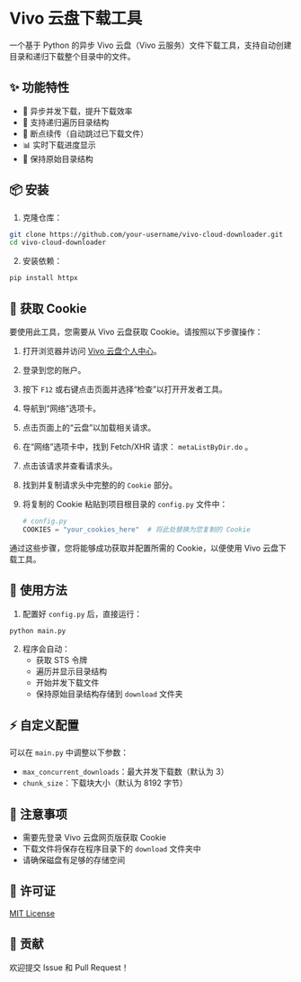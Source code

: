 # Vivo 云盘下载工具

一个基于 Python 的异步 Vivo 云盘（Vivo 云服务）文件下载工具，支持自动创建目录和递归下载整个目录中的文件。

## ✨ 功能特性

- 🚀 异步并发下载，提升下载效率
- 📁 支持递归遍历目录结构
- 🔄 断点续传（自动跳过已下载文件）
- 📊 实时下载进度显示
- 🎯 保持原始目录结构

## 📦 安装

1. 克隆仓库：

```bash
git clone https://github.com/your-username/vivo-cloud-downloader.git
cd vivo-cloud-downloader
```

2. 安装依赖：

```bash
pip install httpx
```

## 🚀 获取 Cookie

要使用此工具，您需要从 Vivo 云盘获取 Cookie。请按照以下步骤操作：

1. 打开浏览器并访问 [Vivo 云盘个人中心](https://yun.vivo.com.cn/)。
2. 登录到您的账户。
3. 按下 `F12` 或右键点击页面并选择“检查”以打开开发者工具。
4. 导航到“网络”选项卡。
5. 点击页面上的“云盘”以加载相关请求。
6. 在“网络”选项卡中，找到 Fetch/XHR 请求： `metaListByDir.do` 。
7. 点击该请求并查看请求头。
8. 找到并复制请求头中完整的的 `Cookie` 部分。
9. 将复制的 Cookie 粘贴到项目根目录的 `config.py` 文件中：

   ```python
   # config.py
   COOKIES = "your_cookies_here"  # 将此处替换为您复制的 Cookie
   ```

通过这些步骤，您将能够成功获取并配置所需的 Cookie，以便使用 Vivo 云盘下载工具。

## 🚀 使用方法

1. 配置好 `config.py` 后，直接运行：

```bash
python main.py
```

2. 程序会自动：
   - 获取 STS 令牌
   - 遍历并显示目录结构
   - 开始并发下载文件
   - 保持原始目录结构存储到 `download` 文件夹

## ⚡️ 自定义配置

可以在 `main.py` 中调整以下参数：

- `max_concurrent_downloads`：最大并发下载数（默认为 3）
- `chunk_size`：下载块大小（默认为 8192 字节）

## 📝 注意事项

- 需要先登录 Vivo 云盘网页版获取 Cookie
- 下载文件将保存在程序目录下的 `download` 文件夹中
- 请确保磁盘有足够的存储空间

## 🔑 许可证

[MIT License](LICENSE)

## 🤝 贡献

欢迎提交 Issue 和 Pull Request！